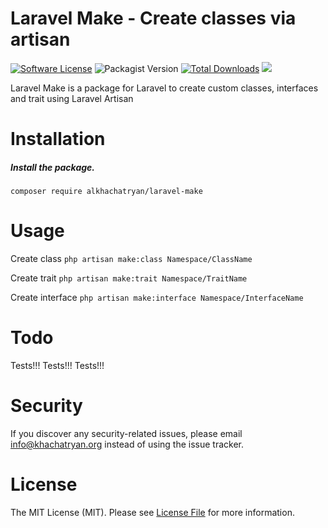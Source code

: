 # Laravel Make - Create classes via artisan

[![Software License](https://img.shields.io/badge/license-MIT-brightgreen.svg?style=flat-square)](LICENSE.md)
![Packagist Version](https://img.shields.io/packagist/v/alkhachatryan/laravel-make)
[![Total Downloads][ico-downloads]][link-downloads]
![](https://komarev.com/ghpvc/?username=alkhachatryan-laravel-make&label=Repo+views&color=brightgreen&style=flat-square)

Laravel Make is a package for Laravel to create custom classes, interfaces and trait using Laravel Artisan

# Installation
##### Install the package.
`composer require alkhachatryan/laravel-make`


# Usage
Create class
`php artisan make:class Namespace/ClassName`

Create trait
`php artisan make:trait Namespace/TraitName`

Create interface
`php artisan make:interface Namespace/InterfaceName`


# Todo
Tests!!! Tests!!! Tests!!!

# Security
If you discover any security-related issues, please email info@khachatryan.org instead of using the issue tracker.

# License
The MIT License (MIT). Please see [License File](/LICENSE.md) for more information.

[ico-downloads]: https://img.shields.io/packagist/dt/alkhachatryan/laravel-make.svg?style=flat-square&color=brightgreen
[link-downloads]: https://packagist.org/packages/alkhachatryan/laravel-make
